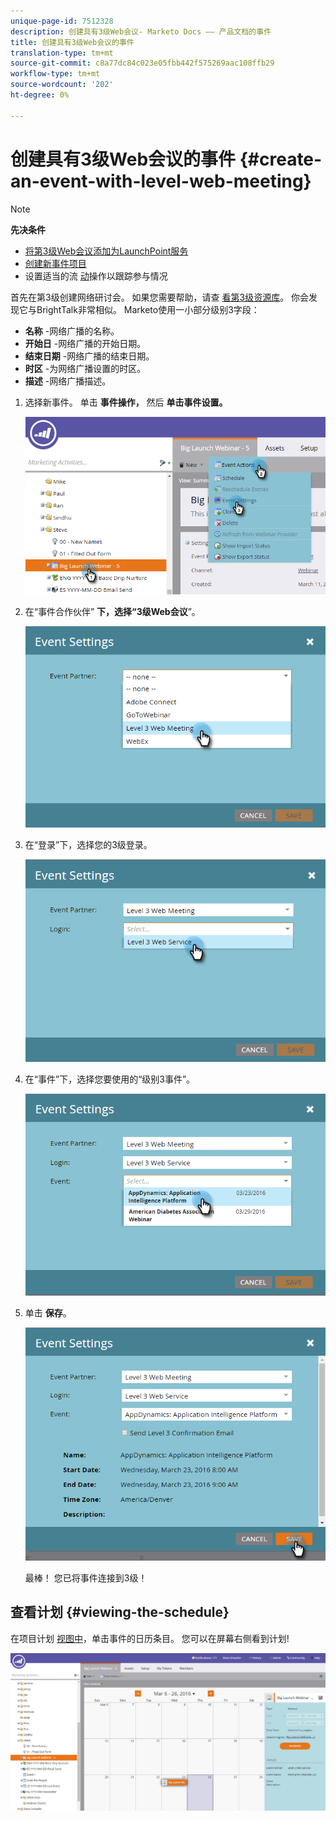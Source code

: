 ```yaml
---
unique-page-id: 7512328
description: 创建具有3级Web会议- Marketo Docs —— 产品文档的事件
title: 创建具有3级Web会议的事件
translation-type: tm+mt
source-git-commit: c8a77dc84c023e05fbb442f575269aac108ffb29
workflow-type: tm+mt
source-wordcount: '202'
ht-degree: 0%

---
```



# 创建具有3级Web会议的事件 {#create-an-event-with-level-web-meeting}

>[!NOTE]
>
>**先决条件**
>
>* [将第3级Web会议添加为LaunchPoint服务](/help/marketo/product-docs/administration/additional-integrations/add-level-3-web-meeting-as-a-launchpoint-service.md)
>* [创建新事件项目](/help/marketo/product-docs/demand-generation/events/understanding-events/create-a-new-event-program.md)
>* 设置适当的流 [动](https://docs.marketo.com/x/k8Kt)操作以跟踪参与情况

>



首先在第3级创建网络研讨会。 如果您需要帮助，请查 [看第3级资源库](http://www.level3.com/en/resource-library/)。 你会发现它与BrightTalk非常相似。  Marketo使用一小部分级别3字段：

* **名称** -网络广播的名称。
* **开始日** -网络广播的开始日期。
* **结束日期** -网络广播的结束日期。
* **时区** -为网络广播设置的时区。
* **描述** -网络广播描述。

1. 选择新事件。 单击 **事件操作，** 然后 **单击事件设置。**

   ![](assets/image2016-3-24-15-3a40-3a39.png)

1. 在“事件合作伙伴” **下，选择“3级Web会议**”。

   ![](assets/image2016-3-24-15-3a42-3a10.png)

1. 在“登录”下，选择您的3级登录。

   ![](assets/image2016-3-24-15-3a43-3a43.png)

1. 在“事件”下，选择您要使用的“级别3事件”。

   ![](assets/image2016-3-24-15-3a44-3a41.png)

1. 单击 **保存**。

   ![](assets/image2016-3-24-15-3a45-3a31.png)

   最棒！ 您已将事件连接到3级！

## 查看计划  {#viewing-the-schedule}

在项目计划 [视图中](http://docs.marketo.com/display/docs/program+schedule+view)，单击事件的日历条目。 您可以在屏幕右侧看到计划!

![](assets/image2016-3-24-15-3a51-3a7.png)
